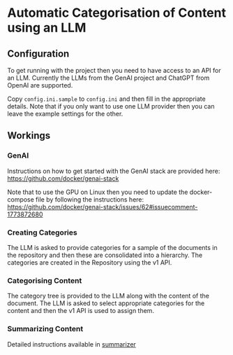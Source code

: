 # Automatic Categorisation of Content using an LLM

## Configuration

To get running with the project then you need to have access to an API for an LLM. Currently the LLMs from the GenAI project and ChatGPT from OpenAI are supported.

Copy `config.ini.sample` to `config.ini` and then fill in the appropriate details. Note that if you only want to use one LLM provider then you can leave the example settings for the other.

## Workings

### GenAI

Instructions on how to get started with the GenAI stack are provided here: https://github.com/docker/genai-stack

Note that to use the GPU on Linux then you need to update the docker-compose file by following the instructions here: https://github.com/docker/genai-stack/issues/62#issuecomment-1773872680

### Creating Categories

The LLM is asked to provide categories for a sample of the documents in the repository and then these are consolidated into a hierarchy. The categories are created in the Repository using the v1 API.

### Categorising Content

The category tree is provided to the LLM along with the content of the document. The LLM is asked to select appropriate categories for the content and then the v1 API is used to assign them.

### Summarizing Content

Detailed instructions available in [summarizer](summarizer)
